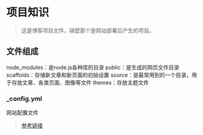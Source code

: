 # 项目知识
> 这是博客项目文件，隔壁那个是网站部署后产生的项目。

## 文件组成
node_modules：是node.js各种库的目录
public：是生成的网页文件目录
scaffolds：存储新文章和新页面的初始设置
source：是最常用到的一个目录，用于存放文章、各类页面、图像等文件
themes：存放主题文件

### _config.yml
网站配置文件
> [参考链接](https://hexo.io/zh-cn/docs/configuration)
